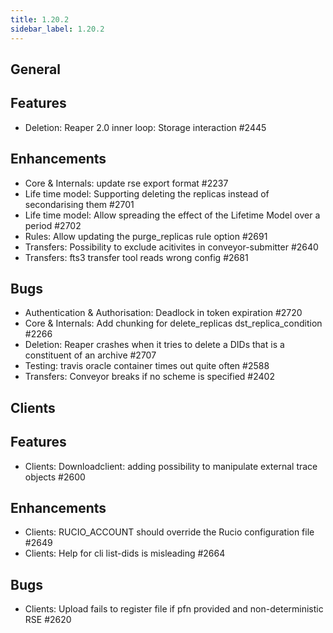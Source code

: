 ```yaml
---
title: 1.20.2
sidebar_label: 1.20.2
---
```


## General

## Features

- Deletion: Reaper 2.0 inner loop: Storage interaction #2445

## Enhancements

- Core & Internals: update rse export format #2237
- Life time model: Supporting deleting the replicas instead of secondarising them #2701
- Life time model: Allow spreading the effect of the Lifetime Model over a period #2702
- Rules: Allow updating the purge_replicas rule option #2691
- Transfers: Possibility to exclude acitivites in conveyor-submitter #2640
- Transfers: fts3 transfer tool reads wrong config #2681

## Bugs

- Authentication & Authorisation: Deadlock in token expiration #2720
- Core & Internals: Add chunking for delete_replicas dst_replica_condition #2266
- Deletion: Reaper crashes when it tries to delete a DIDs that is a constituent of an archive #2707
- Testing: travis oracle container times out quite often #2588
- Transfers: Conveyor breaks if no scheme is specified #2402

## Clients

## Features

- Clients: Downloadclient: adding possibility to manipulate external trace objects #2600

## Enhancements

- Clients: RUCIO_ACCOUNT should override the Rucio configuration file #2649
- Clients: Help for cli list-dids is misleading #2664

## Bugs

- Clients: Upload fails to register file if pfn provided and non-deterministic RSE #2620

